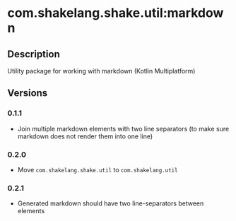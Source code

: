 # com.shakelang.shake.util:markdown

## Description

Utility package for working with markdown (Kotlin Multiplatform)

## Versions

### 0.1.1

* Join multiple markdown elements with two line separators (to make sure markdown does not render them into one line)

### 0.2.0

* Move `com.shakelang.shake.util` to `com.shakelang.util`

### 0.2.1

* Generated markdown should have two line-separators between elements